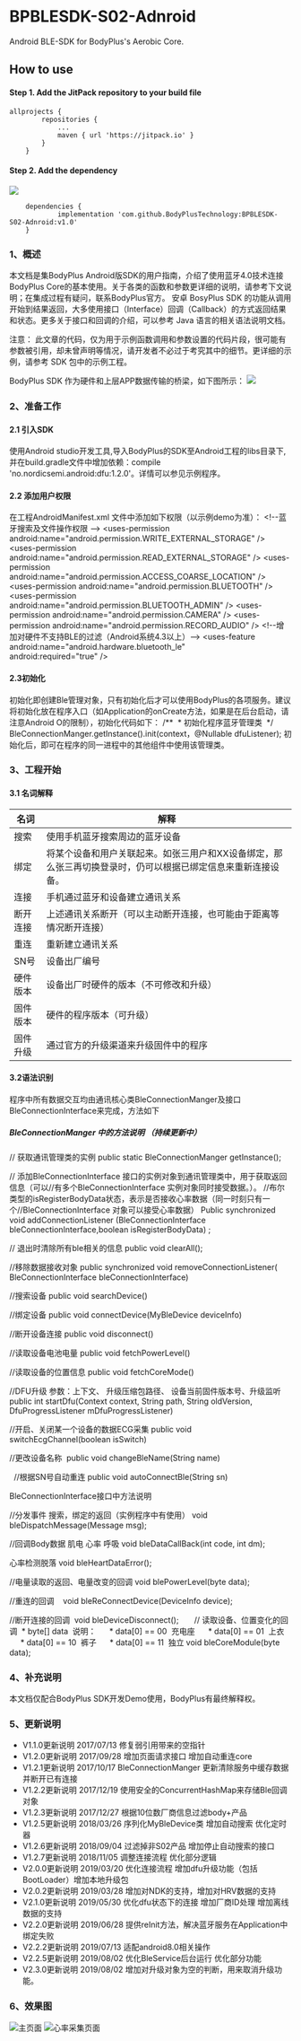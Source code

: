 
# BPBLESDK-S02-Adnroid
 Android BLE-SDK for BodyPlus's Aerobic Core.
 
 ## How to use 
#### Step 1. Add the JitPack repository to your build file

```
allprojects {
		repositories {
			...
			maven { url 'https://jitpack.io' }
		}
	}
```

#### Step 2. Add the dependency
[![](https://jitpack.io/v/BodyPlusTechnology/BPBLESDK-S02-Adnroid.svg)](https://jitpack.io/#BodyPlusTechnology/BPBLESDK-S02-Adnroid)
~~~
	dependencies {
	        implementation 'com.github.BodyPlusTechnology:BPBLESDK-S02-Adnroid:v1.0'
	}
~~~

 ### 1、概述
本文档是集BodyPlus Android版SDK的用户指南，介绍了使用蓝牙4.0技术连接BodyPlus 
Core的基本使用。关于各类的函数和参数更详细的说明，请参考下文说明；在集成过程有疑问，联系BodyPlus官方。
安卓 BosyPlus SDK 的功能从调用开始到结果返回，大多使用接口（Interface）回调（Callback）的方式返回结果和状态。更多关于接口和回调的介绍，可以参考 Java 语言的相关语法说明文档。

注意：
此文章的代码，仅为用于示例函数调用和参数设置的代码片段，很可能有参数被引用，却未曾声明等情况，请开发者不必过于考究其中的细节。更详细的示例，请参考 SDK 包中的示例工程。

BodyPlus SDK 作为硬件和上层APP数据传输的桥梁，如下图所示：
![](app/pic/1.png)

### 2、准备工作
#### 2.1 引入SDK
使用Android studio开发工具,导入BodyPlus的SDK至Android工程的libs目录下,并在build.gradle文件中增加依赖：compile &apos;no.nordicsemi.android:dfu:1.2.0&apos;。详情可以参见示例程序。


#### 2.2 添加用户权限

在工程AndroidManifest.xml 文件中添加如下权限（以示例demo为准）：
&lt;!--蓝牙搜索及文件操作权限 --&gt;
&lt;uses-permission android:name=&quot;android.permission.WRITE_EXTERNAL_STORAGE&quot; /&gt;
&lt;uses-permission android:name=&quot;android.permission.READ_EXTERNAL_STORAGE&quot; /&gt;
&lt;uses-permission android:name=&quot;android.permission.ACCESS_COARSE_LOCATION&quot; /&gt;
&lt;uses-permission android:name=&quot;android.permission.BLUETOOTH&quot; /&gt;
&lt;uses-permission android:name=&quot;android.permission.BLUETOOTH_ADMIN&quot; /&gt;
&lt;uses-permission android:name=&quot;android.permission.CAMERA&quot; /&gt;
&lt;uses-permission android:name=&quot;android.permission.RECORD_AUDIO&quot; /&gt;
&lt;!--增加对硬件不支持BLE的过滤（Android系统4.3以上）--&gt;
&lt;uses-feature
&nbsp;&nbsp;&nbsp;&nbsp;&nbsp;&nbsp;&nbsp; android:name=&quot;android.hardware.bluetooth_le&quot;
&nbsp;&nbsp;&nbsp;&nbsp;&nbsp;&nbsp;&nbsp; android:required=&quot;true&quot; /&gt;

#### 2.3初始化

初始化即创建Ble管理对象，只有初始化后才可以使用BodyPlus的各项服务。建议将初始化放在程序入口（如Application的onCreate方法，如果是在后台启动，请注意Android O的限制），初始化代码如下：
/**
&nbsp;* 初始化程序蓝牙管理类
&nbsp;*/
BleConnectionManger.getInstance().init(context，@Nullable dfuListener);
初始化后，即可在程序的同一进程中的其他组件中使用该管理类。





### 3、工程开始







#### 3.1 名词解释


| 名词 | 解释 |
| --- | --- |
| 搜索| 使用手机蓝牙搜索周边的蓝牙设备 |
| 绑定 |  将某个设备和用户关联起来。如张三用户和XX设备绑定，那么张三再切换登录时，仍可以根据已绑定信息来重新连接设备。 |
| 连接 | 手机通过蓝牙和设备建立通讯关系 |
| 断开连接 | 上述通讯关系断开（可以主动断开连接，也可能由于距离等情况断开连接） |
| 重连| 重新建立通讯关系|
|SN号 | 设备出厂编号| 
|硬件版本 |设备出厂时硬件的版本（不可修改和升级） |
|固件版本 |  硬件的程序版本（可升级）|
|固件升级 |通过官方的升级渠道来升级固件中的程序 |

#### 3.2语法识别


程序中所有数据交互均由通讯核心类BleConnectionManger及接口BleConnectionInterface来完成，方法如下


##### BleConnectionManger 中的方法说明 （持续更新中）

// 获取通讯管理类的实例
public static BleConnectionManger getInstance();

// 添加BleConnectionInterface 接口的实例对象到通讯管理类中，用于获取返回信息（可以//有多个BleConnectionInterface 实例对象同时接受数据。）。
//布尔类型的isRegisterBodyData状态，表示是否接收心率数据（同一时刻只有一个//BleConnectionInterface 对象可以接受心率数据）
Public synchronized void addConnectionListener
(BleConnectionInterface bleConnectionInterface,boolean isRegisterBodyData) ;

// 退出时清除所有ble相关的信息
public void clearAll();

//移除数据接收对象
public synchronized void removeConnectionListener(
BleConnectionInterface bleConnectionInterface)

//搜索设备
public void searchDevice()

//绑定设备
public void connectDevice(MyBleDevice deviceInfo)

//断开设备连接
public void disconnect()

//读取设备电池电量
public void fetchPowerLevel()

//读取设备的位置信息
public void fetchCoreMode()

//DFU升级 参数：上下文、 升级压缩包路径、 设备当前固件版本号、升级监听
public int startDfu(Context context, String path, String oldVersion, 
DfuProgressListener mDfuProgressListener) 

//开启、关闭某一个设备的数据ECG采集
public void switchEcgChannel(boolean isSwitch) 

//更改设备名称
&nbsp;public void changeBleName(String name)

&nbsp;
//根据SN号自动重连
public void autoConnectBle(String sn)

BleConnectionInterface接口中方法说明

//分发事件 搜索，绑定的返回（实例程序中有使用）
void bleDispatchMessage(Message msg);

//回调Body数据 肌电 心率 呼吸
void bleDataCallBack(int code, int dm);

心率检测脱落
void bleHeartDataError();

//电量读取的返回、电量改变的回调
void blePowerLevel(byte data);

//重连的回调&nbsp;&nbsp;&nbsp; 
void bleReConnectDevice(DeviceInfo device);

//断开连接的回调&nbsp; 
void bleDeviceDisconnect();
&nbsp;&nbsp;&nbsp;&nbsp; 
&nbsp;// 读取设备、位置变化的回调
&nbsp;* byte[] data&nbsp; 说明：
&nbsp;&nbsp;&nbsp;&nbsp; * data[0] == 00&nbsp; 充电座
&nbsp;&nbsp;&nbsp;&nbsp; * data[0] == 01&nbsp; 上衣
&nbsp;&nbsp;&nbsp;&nbsp; * data[0] == 10&nbsp; 裤子
&nbsp;&nbsp;&nbsp;&nbsp; * data[0] == 11&nbsp; 独立
void bleCoreModule(byte data);





### 4、补充说明

本文档仅配合BodyPlus SDK开发Demo使用，BodyPlus有最终解释权。


### 5、更新说明
* V1.1.0更新说明 2017/07/13 修复弱引用带来的空指针
* V1.2.0更新说明 2017/09/28 增加页面请求接口 增加自动重连core
* V1.2.1更新说明 2017/10/17 BleConnectionManger 更新清除服务中缓存数据 并断开已有连接
* V1.2.2更新说明 2017/12/19 使用安全的ConcurrentHashMap来存储Ble回调对象
* V1.2.3更新说明 2017/12/27 根据10位数厂商信息过滤body+产品
* V1.2.5更新说明 2018/03/26 序列化MyBleDevice类 增加自动搜索 优化定时器
* V1.2.6更新说明 2018/09/04 过滤掉非S02产品 增加停止自动搜索的接口
* V1.2.7更新说明 2018/11/05 调整连接流程 优化部分逻辑
* V2.0.0更新说明 2019/03/20 优化连接流程 增加dfu升级功能（包括BootLoader）增加本地升级包
* V2.0.2更新说明 2019/03/28 增加对NDK的支持，增加对HRV数据的支持
* V2.1.0更新说明 2019/05/30 优化dfu状态下的连接 增加厂商ID处理 增加离线数据的支持
* V2.2.0更新说明 2019/06/28 提供reInit方法，解决蓝牙服务在Application中绑定失败
* V2.2.2更新说明 2019/07/13 适配android8.0相关操作
* V2.2.5更新说明 2019/08/02 优化BleService后台运行 优化部分功能
* V2.3.0更新说明 2019/08/02 增加对升级对象为空的判断，用来取消升级功能。


### 6、效果图

![主页面](app/pic/2.png)
![心率采集页面](app/pic/3.png)








